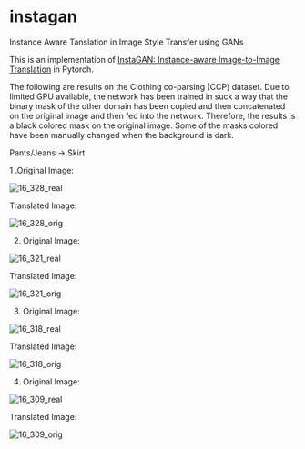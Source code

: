 # instagan
Instance Aware Tanslation in Image Style Transfer using GANs


This is an implementation of [InstaGAN: Instance-aware Image-to-Image Translation](https://arxiv.org/abs/1812.10889) in Pytorch. 


The following are results on the Clothing co-parsing (CCP) dataset. Due to limited GPU available, the network has been trained in suck a way that the binary mask of the other domain has been copied and then concatenated on the original image and then fed into the network. Therefore, the results is a black colored mask on the original image. Some of the masks colored have been manually changed when the background is dark.

Pants/Jeans -> Skirt


1 .Original Image:


![16_328_real](https://user-images.githubusercontent.com/32021556/61574489-139c9000-aade-11e9-9e1a-7b37b29c4990.png)



Translated Image:


![16_328_orig](https://user-images.githubusercontent.com/32021556/61574525-ab01e300-aade-11e9-97d2-4da6837b321e.png)




2. Original Image:



![16_321_real](https://user-images.githubusercontent.com/32021556/61574546-e43a5300-aade-11e9-9a45-44b0635950bc.png)




Translated Image:


![16_321_orig](https://user-images.githubusercontent.com/32021556/61574552-ebf9f780-aade-11e9-81ad-af02c4496fb3.png)




3. Original Image:


![16_318_real](https://user-images.githubusercontent.com/32021556/61574558-0633d580-aadf-11e9-89cf-cc5c675c0981.png)




Translated Image:


![16_318_orig](https://user-images.githubusercontent.com/32021556/61574563-1481f180-aadf-11e9-8863-170c2e284a09.png)




4. Original Image:


![16_309_real](https://user-images.githubusercontent.com/32021556/61574567-2368a400-aadf-11e9-9c49-aa3c44f29b45.png)




Translated Image:



![16_309_orig](https://user-images.githubusercontent.com/32021556/61574573-324f5680-aadf-11e9-808d-a3638c3ebe97.png)
